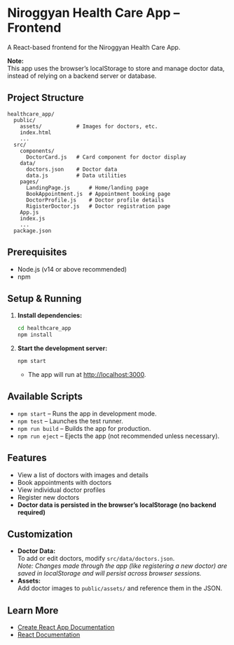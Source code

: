 # Niroggyan Health Care App – Frontend

A React-based frontend for the Niroggyan Health Care App.

**Note:**  
This app uses the browser’s localStorage to store and manage doctor data, instead of relying on a backend server or database.

## Project Structure

```
healthcare_app/
  public/
    assets/           # Images for doctors, etc.
    index.html
    ...
  src/
    components/
      DoctorCard.js   # Card component for doctor display
    data/
      doctors.json    # Doctor data
      data.js         # Data utilities
    pages/
      LandingPage.js      # Home/landing page
      BookAppointment.js  # Appointment booking page
      DoctorProfile.js    # Doctor profile details
      RigisterDoctor.js   # Doctor registration page
    App.js
    index.js
    ...
  package.json
```

## Prerequisites

- Node.js (v14 or above recommended)
- npm

## Setup & Running

1. **Install dependencies:**

   ```bash
   cd healthcare_app
   npm install
   ```

2. **Start the development server:**

   ```bash
   npm start
   ```

   - The app will run at [http://localhost:3000](http://localhost:3000).

## Available Scripts

- `npm start` – Runs the app in development mode.
- `npm test` – Launches the test runner.
- `npm run build` – Builds the app for production.
- `npm run eject` – Ejects the app (not recommended unless necessary).

## Features

- View a list of doctors with images and details
- Book appointments with doctors
- View individual doctor profiles
- Register new doctors
- **Doctor data is persisted in the browser’s localStorage (no backend required)**

## Customization

- **Doctor Data:**  
  To add or edit doctors, modify `src/data/doctors.json`.  
  _Note: Changes made through the app (like registering a new doctor) are saved in localStorage and will persist across browser sessions._
- **Assets:**  
  Add doctor images to `public/assets/` and reference them in the JSON.

## Learn More

- [Create React App Documentation](https://facebook.github.io/create-react-app/docs/getting-started)
- [React Documentation](https://reactjs.org/)
